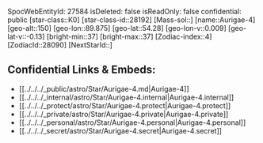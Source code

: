 ﻿---
location: [54.28,-89.875,150]
type: Star
tags:
- astro/Star

---
SpocWebEntityId: 27584
isDeleted: false
isReadOnly: false
confidential: public
[star-class::K0]
[star-class-id::28192]
[Mass-sol::]
[name::Aurigae-4]
[geo-alt::150]
[geo-lon::89.875]
[geo-lat::54.28]
[geo-lon-v::0.009]
[geo-lat-v::-0.13]
[bright-min::37]
[bright-max::37]
[Zodiac-index::4]
[ZodiacId::28090]
[NextStarId::]



## Confidential Links & Embeds: 
- [[../../../_public/astro/Star/Aurigae-4.md|Aurigae-4]] 
- [[../../../_internal/astro/Star/Aurigae-4.internal|Aurigae-4.internal]] 
- [[../../../_protect/astro/Star/Aurigae-4.protect|Aurigae-4.protect]] 
- [[../../../_private/astro/Star/Aurigae-4.private|Aurigae-4.private]] 
- [[../../../_personal/astro/Star/Aurigae-4.personal|Aurigae-4.personal]] 
- [[../../../_secret/astro/Star/Aurigae-4.secret|Aurigae-4.secret]]

